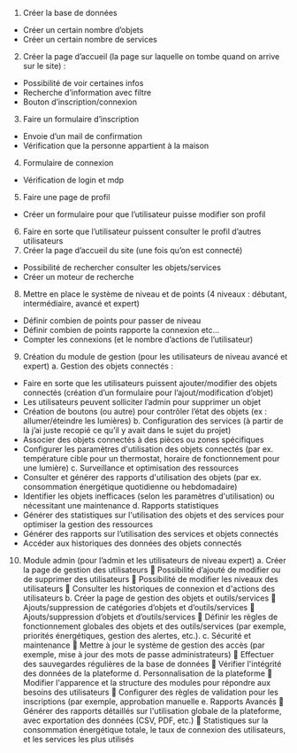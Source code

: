 1.	Créer la base de données
-	Créer un certain nombre d’objets
-	Créer un certain nombre de services 
2.	Créer la page d’accueil (la page sur laquelle on tombe quand on arrive sur le site) :
-	Possibilité de voir certaines infos
-	Recherche d’information avec filtre 
-	Bouton d’inscription/connexion
3.	Faire un formulaire d’inscription 
-	Envoie d’un mail de confirmation
-	Vérification que la personne appartient à la maison
4.	Formulaire de connexion
-	Vérification de login et mdp
5.	Faire une page de profil
-	Créer un formulaire pour que l’utilisateur puisse modifier son profil
6.	Faire en sorte que l’utilisateur puissent consulter le profil d’autres utilisateurs
7.	Créer la page d’accueil du site (une fois qu’on est connecté) 
-	Possibilité de rechercher consulter les objets/services
-	Créer un moteur de recherche
8.	Mettre en place le système de niveau et de points (4 niveaux : débutant, intermédiaire, avancé et expert)
-	Définir combien de points pour passer de niveau
-	Définir combien de points rapporte la connexion etc…
-	Compter les connexions (et le nombre d’actions de l’utilisateur) 
9.	Création du module de gestion (pour les utilisateurs de niveau avancé et expert)
a.	Gestion des objets connectés :
-	Faire en sorte que les utilisateurs puissent ajouter/modifier des objets connectés (création d’un formulaire pour l’ajout/modification d’objet)
-	Les utilisateurs peuvent solliciter l’admin pour supprimer un objet
-	Création de boutons (ou autre) pour contrôler l’état des objets (ex : allumer/éteindre les lumières)
b.	Configuration des services (à partir de là j’ai juste recopié ce qu’il y avait dans le sujet du projet)
-	Associer des objets connectés à des pièces ou zones spécifiques 
-	Configurer les paramètres d'utilisation des objets connectés (par ex. température cible pour un thermostat, horaire de fonctionnement pour une lumière)
c.	Surveillance et optimisation des ressources
-	Consulter et générer des rapports d'utilisation des objets (par ex. consommation énergétique quotidienne ou hebdomadaire)
-	Identifier les objets inefficaces (selon les paramètres d'utilisation) ou nécessitant une maintenance
d.	Rapports statistiques
-	Générer des statistiques sur l'utilisation des objets et des services pour optimiser la gestion des ressources 
-	Générer des rapports sur l’utilisation des services et objets connectés
-	Accéder aux historiques des données des objets connectés 
10.	Module admin (pour l’admin et les utilisateurs de niveau expert)
a.	Créer la page de gestion des utilisateurs
	Possibilité d’ajouté de modifier ou de supprimer des utilisateurs
	Possibilité de modifier les niveaux des utilisateurs 
	Consulter les historiques de connexion et d'actions des utilisateurs
b.	Créer la page de gestion des objets et outils/services
	Ajouts/suppression de catégories d’objets et d’outils/services
	Ajouts/suppression d’objets et d’outils/services
	Définir les règles de fonctionnement globales des objets et des outils/services (par exemple, priorités énergétiques, gestion des alertes, etc.).
c.	Sécurité et maintenance
	Mettre à jour le système de gestion des accès (par exemple, mise à jour des mots de passe administrateurs)
	Effectuer des sauvegardes régulières de la base de données
	Vérifier l'intégrité des données de la plateforme
d.	Personnalisation de la plateforme
	Modifier l'apparence et la structure des modules pour répondre aux besoins des utilisateurs
	Configurer des règles de validation pour les inscriptions (par exemple, approbation manuelle
e.	Rapports Avancés
	Générer des rapports détaillés sur l'utilisation globale de la plateforme, avec exportation des données (CSV, PDF, etc.)
	Statistiques sur la consommation énergétique totale, le taux de connexion des utilisateurs, et les services les plus utilisés
